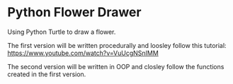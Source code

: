 # Python Flower Drawer

Using Python Turtle to draw a flower. 

The first version will be written procedurally and loosley follow this tutorial: 
https://www.youtube.com/watch?v=VuUcgNSnIMM

The second version will be written in OOP and closley follow the functions created in the first version. 

